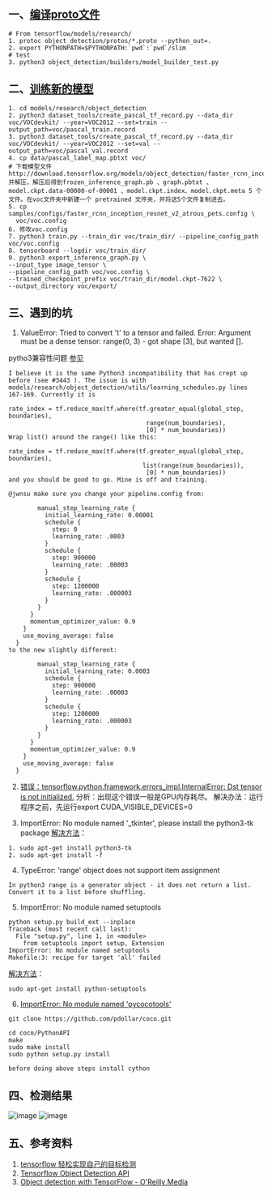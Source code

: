 ## 一、[编译proto文件](https://github.com/tensorflow/models/blob/master/research/object_detection/g3doc/installation.md)
```
# From tensorflow/models/research/
1. protoc object_detection/protos/*.proto --python_out=.
2. export PYTHONPATH=$PYTHONPATH:`pwd`:`pwd`/slim
# test
3. python3 object_detection/builders/model_builder_test.py
```
## 二、[训练新的模型](https://github.com/hzy46/Deep-Learning-21-Examples/blob/master/chapter_5/README.md)
```
1. cd models/research/object_detection
2. python3 dataset_tools/create_pascal_tf_record.py --data_dir voc/VOCdevkit/ --year=VOC2012 --set=train --output_path=voc/pascal_train.record
3. python3 dataset_tools/create_pascal_tf_record.py --data_dir voc/VOCdevkit/ --year=VOC2012 --set=val --output_path=voc/pascal_val.record
4. cp data/pascal_label_map.pbtxt voc/
# 下载模型文件http://download.tensorflow.org/models/object_detection/faster_rcnn_inception_resnet_v2_atrous_coco_11_06_2017.tar.gz
并解压，解压后得到frozen_inference_graph.pb 、graph.pbtxt 、model.ckpt.data-00000-of-00001 、model.ckpt.index、model.ckpt.meta 5 个文件。在voc文件夹中新建一个 pretrained 文件夹，并将这5个文件复制进去。 
5. cp samples/configs/faster_rcnn_inception_resnet_v2_atrous_pets.config \
  voc/voc.config
6. 修改voc.config
7. python3 train.py --train_dir voc/train_dir/ --pipeline_config_path voc/voc.config
8. tensorboard --logdir voc/train_dir/
9. python3 export_inference_graph.py \ 
--input_type image_tensor \ 
--pipeline_config_path voc/voc.config \
--trained_checkpoint_prefix voc/train_dir/model.ckpt-7622 \
--output_directory voc/export/
```
## 三、遇到的坑
1. ValueError: Tried to convert 't' to a tensor and failed. Error: Argument must be a dense tensor: range(0, 3) - got shape [3], but wanted [].

pytho3兼容性问题
[参见](https://github.com/tensorflow/models/issues/3752)
```
I believe it is the same Python3 incompatibility that has crept up before (see #3443 ). The issue is with models/research/object_detection/utils/learning_schedules.py lines 167-169. Currently it is

rate_index = tf.reduce_max(tf.where(tf.greater_equal(global_step, boundaries),
                                      range(num_boundaries),
                                      [0] * num_boundaries))
Wrap list() around the range() like this:

rate_index = tf.reduce_max(tf.where(tf.greater_equal(global_step, boundaries),
                                     list(range(num_boundaries)),
                                      [0] * num_boundaries))
and you should be good to go. Mine is off and training.

@jwnsu make sure you change your pipeline.config from:

        manual_step_learning_rate {
          initial_learning_rate: 0.00001
          schedule {
            step: 0
            learning_rate: .0003
          }
          schedule {
            step: 900000
            learning_rate: .00003
          }
          schedule {
            step: 1200000
            learning_rate: .000003
          }
        }
      }
      momentum_optimizer_value: 0.9
    }
    use_moving_average: false
  }
to the new slightly different:

        manual_step_learning_rate {
          initial_learning_rate: 0.0003
          schedule {
            step: 900000
            learning_rate: .00003
          }
          schedule {
            step: 1200000
            learning_rate: .000003
          }
        }
      }
      momentum_optimizer_value: 0.9
    }
    use_moving_average: false
  }
```
2. [错误：tensorflow.python.framework.errors_impl.InternalError: Dst tensor is not initialized.](http://blog.sina.com.cn/s/blog_92d2c5e10102xhxj.html)
分析：出现这个错误一般是GPU内存耗尽。
解决办法：运行程序之前，先运行export CUDA_VISIBLE_DEVICES=0

3. ImportError: No module named '_tkinter', please install the python3-tk package
[解决方法](https://blog.csdn.net/qq_18293213/article/details/74483516)：
```
1. sudo apt-get install python3-tk 
2. sudo apt-get install -f 
```
4. TypeError: 'range' object does not support item assignment
```
In python3 range is a generator object - it does not return a list. Convert it to a list before shuffling.
```
5. ImportError: No module named setuptools

```
python setup.py build_ext --inplace
Traceback (most recent call last):
  File "setup.py", line 1, in <module>
    from setuptools import setup, Extension
ImportError: No module named setuptools
Makefile:3: recipe for target 'all' failed
```
[解决方法](https://blog.csdn.net/niekai01/article/details/61624502)：
```
sudo apt-get install python-setuptools
```
6. [ImportError: No module named 'pycocotools'](https://github.com/matterport/Mask_RCNN/issues/6)
```
git clone https://github.com/pdollar/coco.git

cd coco/PythonAPI
make
sudo make install
sudo python setup.py install

before doing above steps install cython
```

## 四、检测结果
![image](http://m.qpic.cn/psb?/V13EpJbL3HbDX9/jsu8LOoB6UK628tijd02h3aO5kvAa45rfZwzOwzNPGE!/b/dFcAAAAAAAAA&bo=9AHVAQAAAAADBwM!&rf=viewer_4)
![image](http://m.qpic.cn/psb?/V13EpJbL3HbDX9/Rw*VMOSIx.sidQX8AVbZN6wuGLUYYdKD.3RUNcTCxKk!/b/dC8BAAAAAAAA&bo=TgHVAQAAAAADB7k!&rf=viewer_4)

## 五、参考资料
1. [tensorflow 轻松实现自己的目标检测](https://blog.csdn.net/wangjian1204/article/details/79124018)
2. [Tensorflow Object Detection API](https://github.com/tensorflow/models/tree/master/research/object_detection)
3. [Object detection with TensorFlow - O'Reilly Media](https://www.oreilly.com/ideas/object-detection-with-tensorflow)
